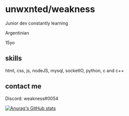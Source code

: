 # unwxnted/weakness
Junior dev constantly learning

Argentinian

15yo

## skills
html, css, js, nodeJS, mysql, socketIO, python, c and c++

## contact me

Discord: weakness#0054

[![Anurag's GitHub stats](https://github-readme-stats.vercel.app/api?username=unwxnted&theme=tokyonight)](https://github.com/anuraghazra/github-readme-stats)
